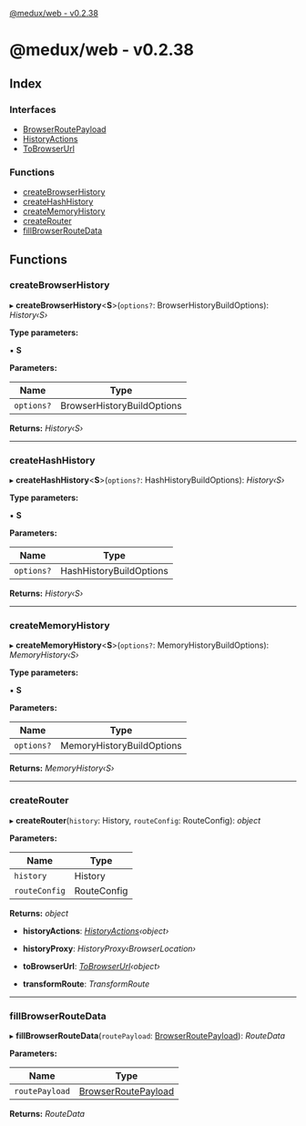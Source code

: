 [@medux/web - v0.2.38](README.md)

# @medux/web - v0.2.38

## Index

### Interfaces

* [BrowserRoutePayload](interfaces/browserroutepayload.md)
* [HistoryActions](interfaces/historyactions.md)
* [ToBrowserUrl](interfaces/tobrowserurl.md)

### Functions

* [createBrowserHistory](README.md#createbrowserhistory)
* [createHashHistory](README.md#createhashhistory)
* [createMemoryHistory](README.md#creatememoryhistory)
* [createRouter](README.md#createrouter)
* [fillBrowserRouteData](README.md#fillbrowserroutedata)

## Functions

###  createBrowserHistory

▸ **createBrowserHistory**<**S**>(`options?`: BrowserHistoryBuildOptions): *History‹S›*

**Type parameters:**

▪ **S**

**Parameters:**

Name | Type |
------ | ------ |
`options?` | BrowserHistoryBuildOptions |

**Returns:** *History‹S›*

___

###  createHashHistory

▸ **createHashHistory**<**S**>(`options?`: HashHistoryBuildOptions): *History‹S›*

**Type parameters:**

▪ **S**

**Parameters:**

Name | Type |
------ | ------ |
`options?` | HashHistoryBuildOptions |

**Returns:** *History‹S›*

___

###  createMemoryHistory

▸ **createMemoryHistory**<**S**>(`options?`: MemoryHistoryBuildOptions): *MemoryHistory‹S›*

**Type parameters:**

▪ **S**

**Parameters:**

Name | Type |
------ | ------ |
`options?` | MemoryHistoryBuildOptions |

**Returns:** *MemoryHistory‹S›*

___

###  createRouter

▸ **createRouter**(`history`: History, `routeConfig`: RouteConfig): *object*

**Parameters:**

Name | Type |
------ | ------ |
`history` | History |
`routeConfig` | RouteConfig |

**Returns:** *object*

* **historyActions**: *[HistoryActions](interfaces/historyactions.md)‹object›*

* **historyProxy**: *HistoryProxy‹BrowserLocation›*

* **toBrowserUrl**: *[ToBrowserUrl](interfaces/tobrowserurl.md)‹object›*

* **transformRoute**: *TransformRoute*

___

###  fillBrowserRouteData

▸ **fillBrowserRouteData**(`routePayload`: [BrowserRoutePayload](interfaces/browserroutepayload.md)): *RouteData*

**Parameters:**

Name | Type |
------ | ------ |
`routePayload` | [BrowserRoutePayload](interfaces/browserroutepayload.md) |

**Returns:** *RouteData*

